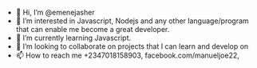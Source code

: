 - 👋 Hi, I’m @emenejasher
- 👀 I’m interested in Javascript, Nodejs and any other language/program that can enable me become a great developer.
- 🌱 I’m currently learning Javascript.
- 💞️ I’m looking to collaborate on projects that I can learn and develop on
- 📫 How to reach me +2347018158903, facebook.com/manueljoe22, 

<!---
emenejasher/emenejasher is a ✨ special ✨ repository because its `README.md` (this file) appears on your GitHub profile.
You can click the Preview link to take a look at your changes.
--->
